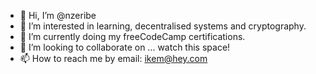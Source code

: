 - 👋 Hi, I’m @nzeribe
- 👀 I’m interested in learning, decentralised systems and cryptography.
- 🌱 I’m currently doing my freeCodeCamp certifications.
- 💞️ I’m looking to collaborate on ... watch this space!
- 📫 How to reach me by email: ikem@hey.com

<!---
nzeribe/nzeribe is a ✨ special ✨ repository because its `README.md` (this file) appears on your GitHub profile.
You can click the Preview link to take a look at your changes.
--->
